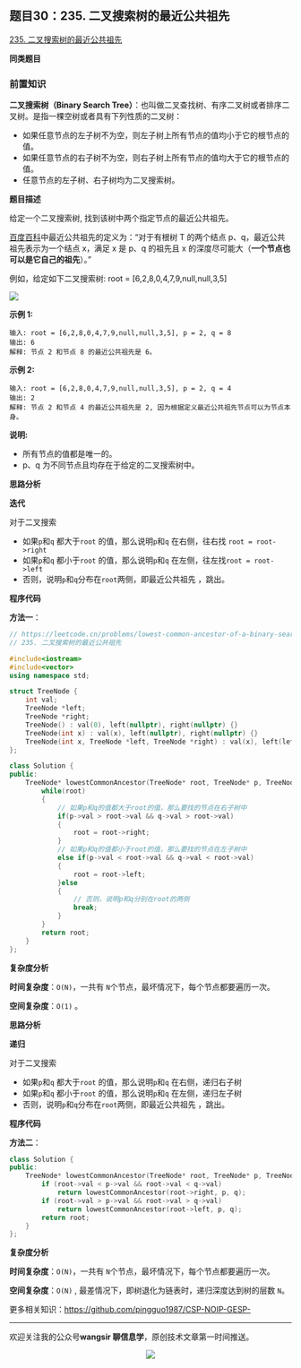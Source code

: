 ## 题目30：235. 二叉搜索树的最近公共祖先

[235. 二叉搜索树的最近公共祖先](https://leetcode.cn/problems/lowest-common-ancestor-of-a-binary-search-tree/)

**同类题目**



### 前置知识

**二叉搜索树（Binary Search Tree）**：也叫做二叉查找树、有序二叉树或者排序二叉树。是指一棵空树或者具有下列性质的二叉树：

- 如果任意节点的左子树不为空，则左子树上所有节点的值均小于它的根节点的值。
- 如果任意节点的右子树不为空，则右子树上所有节点的值均大于它的根节点的值。
- 任意节点的左子树、右子树均为二叉搜索树。

**题目描述**

给定一个二叉搜索树, 找到该树中两个指定节点的最近公共祖先。

[百度百科](https://baike.baidu.com/item/最近公共祖先/8918834?fr=aladdin)中最近公共祖先的定义为：“对于有根树 T 的两个结点 p、q，最近公共祖先表示为一个结点 x，满足 x 是 p、q 的祖先且 x 的深度尽可能大（**一个节点也可以是它自己的祖先**）。”

例如，给定如下二叉搜索树: root = [6,2,8,0,4,7,9,null,null,3,5]

<img src ="https://cdn.jsdelivr.net/gh/pingguo1987/CSP-NOIP-GESP-/image/pic/二叉树/二叉树_题目30：235. 二叉搜索树的最近公共祖先/binarysearchtree_improved.png" />

 

**示例 1:**

```
输入: root = [6,2,8,0,4,7,9,null,null,3,5], p = 2, q = 8
输出: 6 
解释: 节点 2 和节点 8 的最近公共祖先是 6。
```

**示例 2:**

```
输入: root = [6,2,8,0,4,7,9,null,null,3,5], p = 2, q = 4
输出: 2
解释: 节点 2 和节点 4 的最近公共祖先是 2, 因为根据定义最近公共祖先节点可以为节点本身。
```

 

**说明:**

- 所有节点的值都是唯一的。
- p、q 为不同节点且均存在于给定的二叉搜索树中。

**思路分析**

**迭代**

对于二叉搜索

- 如果`p`和`q` 都大于`root` 的值，那么说明`p`和`q` 在右侧，往右找 `root = root->right`
- 如果`p`和`q` 都小于`root` 的值，那么说明`p`和`q` 在左侧，往左找`root = root->left`
- 否则，说明`p`和`q`分布在`root`两侧，即最近公共祖先 ，跳出。

**程序代码**

**方法一**：

```c++
// https://leetcode.cn/problems/lowest-common-ancestor-of-a-binary-search-tree/description/
// 235. 二叉搜索树的最近公共祖先

#include<iostream>
#include<vector>
using namespace std;

struct TreeNode {
    int val;
    TreeNode *left;
    TreeNode *right;
    TreeNode() : val(0), left(nullptr), right(nullptr) {}
    TreeNode(int x) : val(x), left(nullptr), right(nullptr) {}
    TreeNode(int x, TreeNode *left, TreeNode *right) : val(x), left(left), right(right) {}
};

class Solution {
public:
    TreeNode* lowestCommonAncestor(TreeNode* root, TreeNode* p, TreeNode* q) {
        while(root)
        {	
            // 如果p和q的值都大于root的值，那么要找的节点在右子树中 
            if(p->val > root->val && q->val > root->val)
            {
                root = root->right;
            }
            // 如果p和q的值都小于root的值，那么要找的节点在左子树中 
            else if(p->val < root->val && q->val < root->val)
            {
                root = root->left;
            }else
            {
                // 否则，说明p和q分别在root的两侧
                break;
            }
        }
        return root;
    }
};
```

**复杂度分析**

**时间复杂度**：`O(N)`，一共有 `N`个节点，最坏情况下，每个节点都要遍历一次。

**空间复杂度**：`O(1)` 。



**思路分析**

**递归**

对于二叉搜索

- 如果`p`和`q` 都大于`root` 的值，那么说明`p`和`q` 在右侧，递归右子树
- 如果`p`和`q` 都小于`root` 的值，那么说明`p`和`q` 在左侧，递归左子树
- 否则，说明`p`和`q`分布在`root`两侧，即最近公共祖先 ，跳出。

**程序代码**

**方法二**：

```c++
class Solution {
public:
    TreeNode* lowestCommonAncestor(TreeNode* root, TreeNode* p, TreeNode* q) {
        if (root->val < p->val && root->val < q->val)
            return lowestCommonAncestor(root->right, p, q);
        if (root->val > p->val && root->val > q->val)
            return lowestCommonAncestor(root->left, p, q);
        return root;
    }
};
```



**复杂度分析**

**时间复杂度**：`O(N)`，一共有 `N`个节点，最坏情况下，每个节点都要遍历一次。

**空间复杂度**：`O(N)` , 最差情况下，即树退化为链表时，递归深度达到树的层数 `N`。



更多相关知识：https://github.com/pingguo1987/CSP-NOIP-GESP-

---

欢迎关注我的公众号**wangsir 聊信息学**，原创技术文章第一时间推送。

<center>
    <img src="https://cdn.jsdelivr.net/gh/pingguo1987/CSP-NOIP-GESP-/image/pic/公众号-扫码版.png">
</center>

